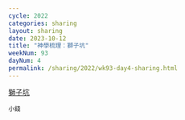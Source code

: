 ```yaml
---
cycle: 2022
categories: sharing
layout: sharing
date: 2023-10-12
title: "神學梳理：獅子坑"
weekNum: 93
dayNum: 4
permalink: /sharing/2022/wk93-day4-sharing.html
---
```


[獅子坑](https://eccseattle.github.io/media/sharing/2022/wk093/2023-10-12-bin.m4a)

`小錢`

